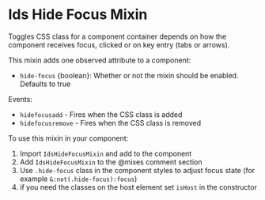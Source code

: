 # Ids Hide Focus Mixin

Toggles CSS class for a component container depends on how the component receives focus, clicked or on key entry (tabs or arrows).

This mixin adds one observed attribute to a component:

- `hide-focus` {boolean}: Whether or not the mixin should be enabled. Defaults to true

Events:
- `hidefocusadd` - Fires when the CSS class is added
- `hidefocusremove` - Fires when the CSS class is removed

To use this mixin in your component:

1. Import `IdsHideFocusMixin` and add to the component
2. Add `IdsHideFocusMixin` to the @mixes comment section
3. Use `.hide-focus` class in the component styles to adjust focus state (for example `&:not(.hide-focus):focus`)
4. if you need the classes on the host element set `isHost` in the constructor

